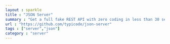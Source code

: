 ```yaml
---
layout : sparkle
title : "JSON Server"
summary : "Get a full fake REST API with zero coding in less than 30 seconds."
url : "https://github.com/typicode/json-server"
tags : ["server","json"]
category : "server"
---
```

